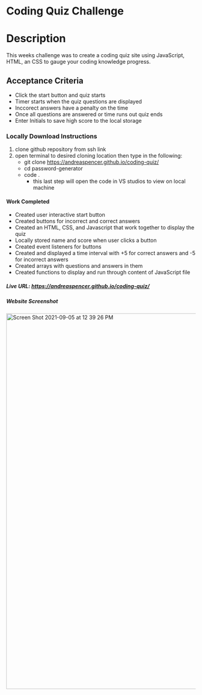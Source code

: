 # Coding Quiz Challenge

# Description
This weeks challenge was to create a coding quiz site using JavaScript, HTML, an CSS to gauge your coding knowledge progress.

## Acceptance Criteria
* Click the start button and quiz starts
* Timer starts when the quiz questions are displayed
* Inccorect answers have a penalty on the time
* Once all questions are answered or time runs out quiz ends
* Enter Initials to save high score to the local storage

### Locally Download Instructions
1. clone github repository from ssh link
2. open terminal to desired cloning location then type in the following:
    * git clone https://andreaspencer.github.io/coding-quiz/
    * cd password-generator
    * code .
        - this last step will open the code in VS studios to view on local machine

#### Work Completed
* Created user interactive start button
* Created buttons for incorrect and correct answers
* Created an HTML, CSS, and Javascript that work together to display the quiz
* Locally stored name and score when user clicks a button
* Created event listeners for buttons
* Created and displayed a time interval with +5 for correct answers and -5 for incorrect answers
* Created arrays with questions and answers in them
* Created functions to display and run through content of JavaScript file

##### Live URL: https://andreaspencer.github.io/coding-quiz/

##### Website Screenshot
<img width="999" alt="Screen Shot 2021-09-05 at 12 39 26 PM" src="https://user-images.githubusercontent.com/87836575/132139404-9a277944-d475-43f9-8b08-f4a5f3c5ad27.png">
